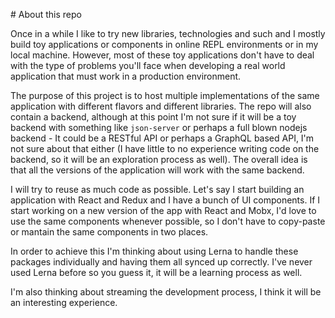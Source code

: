 # About this repo

Once in a while I like to try new libraries, technologies and such and I mostly build toy applications or components in online REPL environments or in my local machine. However, most of these toy applications don't have to deal with the type of problems you'll face when developing a real world application that must work in a production environment.

The purpose of this project is to host multiple implementations of the same application with different flavors and different libraries. The repo will also contain a backend, although at this point I'm not sure if it will be a toy backend with something like `json-server` or perhaps a full blown nodejs backend - It could be a RESTful API or perhaps a GraphQL based API, I'm not sure about that either (I have little to no experience writing code on the backend, so it will be an exploration process as well). The overall idea is that all the versions of the application will work with the same backend.

I will try to reuse as much code as possible. Let's say I start building an application with React and Redux and I have a bunch of UI components. If I start working on a new version of the app with React and Mobx, I'd love to use the same components whenever possible, so I don't have to copy-paste or mantain the same components in two places.

In order to achieve this I'm thinking about using Lerna to handle these packages individually and having them all synced up correctly. I've never used Lerna before so you guess it, it will be a learning process as well.

I'm also thinking about streaming the development process, I think it will be an interesting experience.
